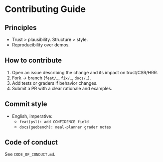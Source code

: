 # Contributing Guide

## Principles
- Trust > plausibility. Structure > style.
- Reproducibility over demos.

## How to contribute
1. Open an issue describing the change and its impact on trust/CSR/HRR.
2. Fork → branch (`feat/…`, `fix/…`, `docs/…`).
3. Add tests or graders if behavior changes.
4. Submit a PR with a clear rationale and examples.

## Commit style
- English, imperative:
  - `feat(psl): add CONFIDENCE field`
  - `docs(geobench): meal-planner grader notes`

## Code of conduct
See `CODE_OF_CONDUCT.md`.
